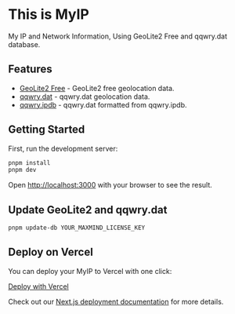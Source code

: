 # This is MyIP

My IP and Network Information, Using GeoLite2 Free and qqwry.dat database.

## Features

- [GeoLite2 Free](https://dev.maxmind.com/geoip/geolite2-free-geolocation-data) - GeoLite2 free geolocation data.
- [qqwry.dat](https://github.com/metowolf/qqwry.dat) - qqwry.dat geolocation data.
- [qqwry.ipdb](https://github.com/metowolf/qqwry.ipdb) - qqwry.dat formatted from qqwry.ipdb.

## Getting Started

First, run the development server:

```bash
pnpm install
pnpm dev
```

Open [http://localhost:3000](http://localhost:3000) with your browser to see the result.

## Update GeoLite2 and qqwry.dat

```bash
pnpm update-db YOUR_MAXMIND_LICENSE_KEY
```

## Deploy on Vercel

You can deploy your MyIP to Vercel with one click:

[Deploy with Vercel](https://vercel.com/new?utm_medium=default-template&filter=next.js&utm_source=create-next-app&utm_campaign=create-next-app-readme)

Check out our [Next.js deployment documentation](https://nextjs.org/docs/deployment) for more details.
